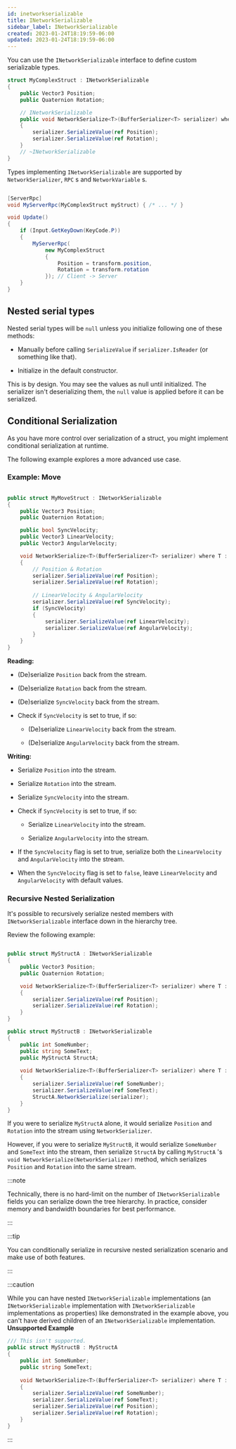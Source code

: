 ```yaml
---
id: inetworkserializable
title: INetworkSerializable
sidebar_label: INetworkSerializable
created: 2023-01-24T18:19:59-06:00
updated: 2023-01-24T18:19:59-06:00
---
```


You can use the `INetworkSerializable` interface to define custom serializable types.

```csharp
struct MyComplexStruct : INetworkSerializable
{
    public Vector3 Position;
    public Quaternion Rotation;

    // INetworkSerializable
    public void NetworkSerialize<T>(BufferSerializer<T> serializer) where T : IReaderWriter
    {
        serializer.SerializeValue(ref Position);
        serializer.SerializeValue(ref Rotation);
    }
    // ~INetworkSerializable
}
```

Types implementing `INetworkSerializable` are supported by `NetworkSerializer`, `RPC` s and `NetworkVariable` s.

```csharp

[ServerRpc]
void MyServerRpc(MyComplexStruct myStruct) { /* ... */ }

void Update()
{
    if (Input.GetKeyDown(KeyCode.P))
    {
        MyServerRpc(
            new MyComplexStruct
            {
                Position = transform.position,
                Rotation = transform.rotation
            }); // Client -> Server
    }
}
```

## Nested serial types

Nested serial types will be `null` unless you initialize following one of these methods:

* Manually before calling `SerializeValue` if `serializer.IsReader` (or something like that).

* Initialize in the default constructor.

This is by design. You may see the values as null until initialized. The serializer isn't deserializing them, the `null` value is applied before it can be serialized.

## Conditional Serialization

As you have more control over serialization of a struct, you might implement conditional serialization at runtime.

The following example explores a more advanced use case.

### Example: Move

```csharp

public struct MyMoveStruct : INetworkSerializable
{
    public Vector3 Position;
    public Quaternion Rotation;

    public bool SyncVelocity;
    public Vector3 LinearVelocity;
    public Vector3 AngularVelocity;

    void NetworkSerialize<T>(BufferSerializer<T> serializer) where T : IReaderWriter
    {
        // Position & Rotation
        serializer.SerializeValue(ref Position);
        serializer.SerializeValue(ref Rotation);
        
        // LinearVelocity & AngularVelocity
        serializer.SerializeValue(ref SyncVelocity);
        if (SyncVelocity)
        {
            serializer.SerializeValue(ref LinearVelocity);
            serializer.SerializeValue(ref AngularVelocity);
        }
    }
}
```

**Reading:**

* (De)serialize `Position` back from the stream.

* (De)serialize `Rotation` back from the stream.

* (De)serialize `SyncVelocity` back from the stream.

* Check if `SyncVelocity` is set to true, if so:

  * (De)serialize `LinearVelocity` back from the stream.

  * (De)serialize `AngularVelocity` back from the stream.

**Writing:**

* Serialize `Position` into the stream.

* Serialize `Rotation` into the stream.

* Serialize `SyncVelocity` into the stream.

* Check if `SyncVelocity` is set to true, if so:

  * Serialize `LinearVelocity` into the stream.

  * Serialize `AngularVelocity` into the stream.

* If the `SyncVelocity` flag is set to true, serialize both the `LinearVelocity` and `AngularVelocity` into the stream.

* When the `SyncVelocity` flag is set to `false`, leave `LinearVelocity` and `AngularVelocity` with default values.

### Recursive Nested Serialization

It's possible to recursively serialize nested members with `INetworkSerializable` interface down in the hierarchy tree.

Review the following example:

```csharp

public struct MyStructA : INetworkSerializable
{
    public Vector3 Position;
    public Quaternion Rotation;

    void NetworkSerialize<T>(BufferSerializer<T> serializer) where T : IReaderWriter
    {
        serializer.SerializeValue(ref Position);
        serializer.SerializeValue(ref Rotation);
    }
}

public struct MyStructB : INetworkSerializable
{
    public int SomeNumber;
    public string SomeText;
    public MyStructA StructA;
    
    void NetworkSerialize<T>(BufferSerializer<T> serializer) where T : IReaderWriter
    {
        serializer.SerializeValue(ref SomeNumber);
        serializer.SerializeValue(ref SomeText);
        StructA.NetworkSerialize(serializer);
    }
}
```

If you were to serialize `MyStructA` alone, it would serialize `Position` and `Rotation` into the stream using `NetworkSerializer`.

However, if you were to serialize `MyStructB`, it would serialize `SomeNumber` and `SomeText` into the stream, then serialize `StructA` by calling `MyStructA` 's `void NetworkSerialize(NetworkSerializer)` method, which serializes `Position` and `Rotation` into the same stream.

:::note

Technically, there is no hard-limit on the number of `INetworkSerializable` fields you can serialize down the tree hierarchy. In practice, consider memory and bandwidth boundaries for best performance.

:::

:::tip

You can conditionally serialize in recursive nested serialization scenario and make use of both features.

:::

:::caution

While you can have nested `INetworkSerializable` implementations (an `INetworkSerializable` implementation with `INetworkSerializable` implementations as properties) like demonstrated in the example above, you can't have derived children of an `INetworkSerializable` implementation. <br/>
**Unsupported Example**

```csharp
/// This isn't supported.
public struct MyStructB : MyStructA
{
    public int SomeNumber;
    public string SomeText;
    
    void NetworkSerialize<T>(BufferSerializer<T> serializer) where T : IReaderWriter
    {
        serializer.SerializeValue(ref SomeNumber);
        serializer.SerializeValue(ref SomeText);
        serializer.SerializeValue(ref Position);
        serializer.SerializeValue(ref Rotation);
    }
}
```

:::
